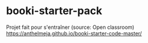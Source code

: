 # booki-starter-pack
Projet fait pour s'entraîner (source: Open classroom)
https://anthelmeja.github.io/booki-starter-code-master/
